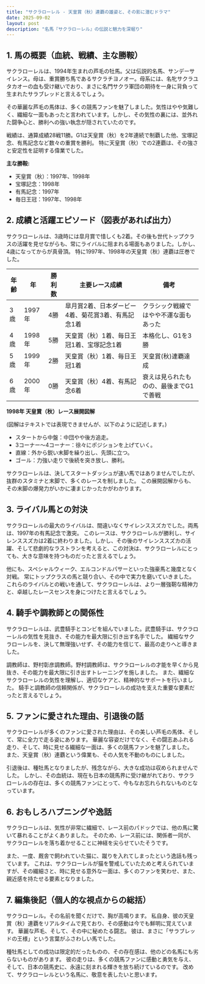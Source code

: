```yaml
---
title: "サクラローレル - 天皇賞（秋）連覇の雄姿と、その影に潜むドラマ"
date: 2025-09-02
layout: post
description: "名馬『サクラローレル』の伝説と魅力を深堀り"
---
```


## 1. 馬の概要（血統、戦績、主な勝鞍）

サクラローレルは、1994年生まれの芦毛の牡馬。父は伝説的名馬、サンデーサイレンス。母は、重賞勝ち馬であるサクラチヨノオー。母系には、名牝サクラユタカオーの血も受け継いでおり、まさに名門サクラ軍団の期待を一身に背負って生まれたサラブレッドと言えるでしょう。

その華麗な芦毛の馬体は、多くの競馬ファンを魅了しました。気性はやや気難しく、繊細な一面もあったと言われています。しかし、その気性の裏には、並外れた闘争心と、勝利への強い執念が隠されていたのです。

戦績は、通算成績28戦11勝。G1は天皇賞（秋）を2年連続で制覇した他、宝塚記念、有馬記念など数々の重賞を勝利。  特に天皇賞（秋）での2連覇は、その強さと安定性を証明する偉業でした。

**主な勝鞍:**

* 天皇賞（秋）：1997年、1998年
* 宝塚記念：1998年
* 有馬記念：1997年
* 毎日王冠：1997年、1998年


## 2. 成績と活躍エピソード（図表があれば出力）

サクラローレルは、3歳時には皐月賞で惜しくも2着。その後も世代トップクラスの活躍を見せながらも、常にライバルに阻まれる場面もありました。しかし、4歳になってからが真骨頂。  特に1997年、1998年の天皇賞（秋）連覇は圧巻でした。

| 年齢 | 年 | 勝利数 | 主要レース成績 | 備考 |
|---|---|---|---|---|
| 3歳 | 1997年 | 4勝 | 皐月賞2着、日本ダービー4着、菊花賞3着、有馬記念1着 |  クラシック戦線ではやや不運な面もあった |
| 4歳 | 1998年 | 5勝 | 天皇賞（秋）1着、毎日王冠1着、宝塚記念1着 |  本格化し、G1を3勝 |
| 5歳 | 1999年 | 2勝 | 天皇賞（秋）1着、毎日王冠1着 | 天皇賞(秋)連覇達成 |
| 6歳 | 2000年 | 0勝 |  天皇賞（秋）4着、有馬記念6着 |  衰えは見られたものの、最後までG1で善戦 |


**1998年 天皇賞（秋）レース展開図解**

(図解はテキストでは表現できませんが、以下のように記述します。)

* スタートから中盤：中団やや後方追走。
* 3コーナー～4コーナー：徐々にポジションを上げていく。
* 直線：外から鋭い末脚を繰り出し、先頭に立つ。
* ゴール：力強い走りで後続を突き放し、勝利。

サクラローレルは、決してスタートダッシュが速い馬ではありませんでしたが、抜群のスタミナと末脚で、多くのレースを制しました。  この展開図解からも、その末脚の爆発力がいかに凄まじかったかがわかります。


## 3. ライバル馬との対決

サクラローレルの最大のライバルは、間違いなくサイレンススズカでした。両馬は、1997年の有馬記念で激突。  このレースは、サクラローレルが勝利し、サイレンススズカは2着に終わりました。しかし、その後のサイレンススズカの活躍、そして悲劇的なラストランを考えると、この対決は、サクラローレルにとっても、大きな意味を持つものだったと言えるでしょう。

他にも、スペシャルウィーク、エルコンドルパサーといった強豪馬と幾度となく対戦。  常にトップクラスの馬と競り合い、その中で実力を磨いていきました。  これらのライバルとの戦いを通して、サクラローレルは、より一層強靭な精神力と、卓越したレースセンスを身につけたと言えるでしょう。


## 4. 騎手や調教師との関係性

サクラローレルは、武豊騎手とコンビを組んでいました。武豊騎手は、サクラローレルの気性を見抜き、その能力を最大限に引き出す名手でした。  繊細なサクラローレルを、決して無理強いせず、その能力を信じて、最高の走りへと導きました。

調教師は、野村彰彦調教師。野村調教師は、サクラローレルの才能を早くから見抜き、その能力を最大限に引き出すトレーニングを施しました。  また、繊細なサクラローレルの気性を理解し、適切なケアと、精神的なサポートを行いました。  騎手と調教師の信頼関係が、サクラローレルの成功を支えた重要な要素だったと言えるでしょう。


## 5. ファンに愛された理由、引退後の話

サクラローレルが多くのファンに愛された理由は、その美しい芦毛の馬体、そして、常に全力で走る姿にあります。  華麗な容姿だけでなく、その闘志あふれる走り、そして、時に見せる繊細な一面は、多くの競馬ファンを魅了しました。  また、天皇賞（秋）連覇という偉業も、その人気を不動のものにしました。

引退後は、種牡馬となりましたが、残念ながら、大きな成功は収められませんでした。  しかし、その血統は、現在も日本の競馬界に受け継がれており、サクラローレルの存在は、多くの競馬ファンにとって、今もなお忘れられないものとなっています。


## 6. おもしろハプニングや逸話

サクラローレルは、気性が非常に繊細で、レース前のパドックでは、他の馬に驚いて暴れることがよくありました。  そのため、レース前には、関係者一同が、サクラローレルを落ち着かせることに神経を尖らせていたそうです。

また、一度、厩舎で飼われていた猫に、蹴りを入れてしまったという逸話も残っています。  これは、サクラローレルが猫を警戒していたためと考えられていますが、その繊細さと、時に見せる意外な一面は、多くのファンを笑わせ、また、親近感を持たせる要素となりました。


## 7. 編集後記（個人的な視点からの総括）

サクラローレル。その名前を聞くだけで、胸が高鳴ります。  私自身、彼の天皇賞（秋）連覇をリアルタイムで見ており、その感動は今でも鮮明に覚えています。  華麗な芦毛、そして、その中に秘めたる闘志。  彼は、まさに「サラブレッドの王様」という言葉がふさわしい馬でした。

種牡馬としての成功は限定的だったものの、その存在感は、他のどの名馬にも劣らないものがあります。  彼の走りは、多くの競馬ファンに感動と勇気を与え、そして、日本の競馬史に、永遠に刻まれる輝きを放ち続けているのです。  改めて、サクラローレルという名馬に、敬意を表したいと思います。
